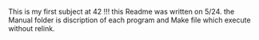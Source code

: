 This is my first subject at 42 !!!
this Readme was written on 5/24.
the Manual folder is discription of each program and Make file which execute without relink.
